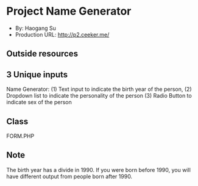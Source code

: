 # Project Name Generator
+ By: Haogang Su
+ Production URL: <http://p2.ceeker.me/>

## Outside resources


## 3 Unique inputs
Name Generator: (1) Text input to indicate the birth year of the person, (2) Dropdown list to indicate the personality of the person (3) Radio Button to indicate sex of the person 

## Class
FORM.PHP

## Note
The birth year has a divide in 1990. If you were born before 1990, you will have different output from people born after 1990.

